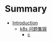 # Summary

* [Introduction](README.md)
  * [k8s 问题集锦](k8s-questions/README.md)
    * [c](k8s-questions/case-1.md)







    